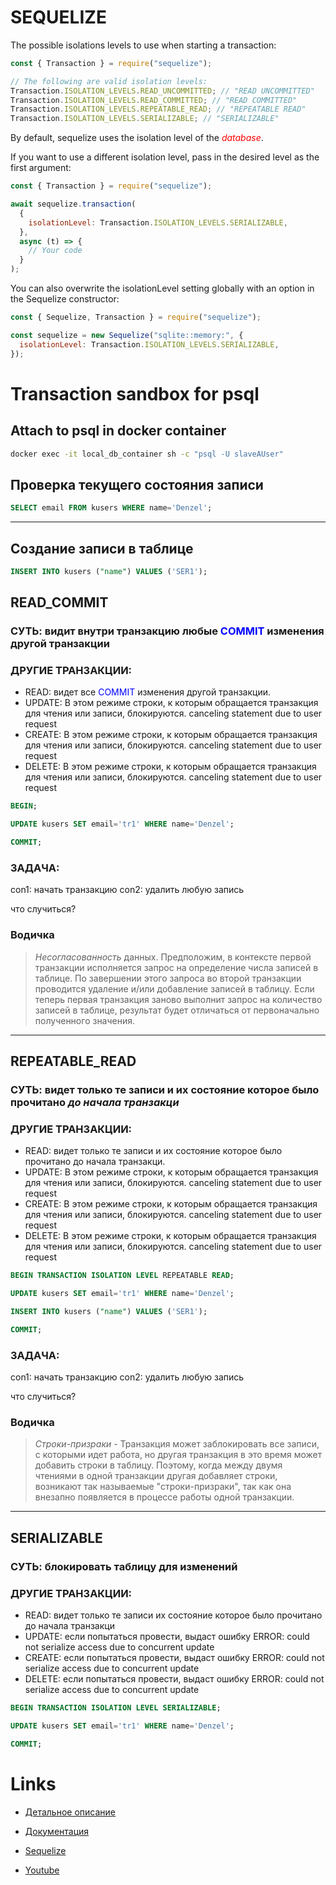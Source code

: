 # SEQUELIZE

The possible isolations levels to use when starting a transaction:

```javascript
const { Transaction } = require("sequelize");

// The following are valid isolation levels:
Transaction.ISOLATION_LEVELS.READ_UNCOMMITTED; // "READ UNCOMMITTED"
Transaction.ISOLATION_LEVELS.READ_COMMITTED; // "READ COMMITTED"
Transaction.ISOLATION_LEVELS.REPEATABLE_READ; // "REPEATABLE READ"
Transaction.ISOLATION_LEVELS.SERIALIZABLE; // "SERIALIZABLE"
```

By default, sequelize uses the isolation level of the <span style="color:RED">_database_</span>.

If you want to use a different isolation level, pass in the desired level as the first argument:

```javascript
const { Transaction } = require("sequelize");

await sequelize.transaction(
  {
    isolationLevel: Transaction.ISOLATION_LEVELS.SERIALIZABLE,
  },
  async (t) => {
    // Your code
  }
);
```

You can also overwrite the isolationLevel setting globally with an option in the Sequelize constructor:

```javascript
const { Sequelize, Transaction } = require("sequelize");

const sequelize = new Sequelize("sqlite::memory:", {
  isolationLevel: Transaction.ISOLATION_LEVELS.SERIALIZABLE,
});
```

# Transaction sandbox for psql

>

## Attach to psql in docker container

```bash
docker exec -it local_db_container sh -c "psql -U slaveAUser"
```

## Проверка текущего состояния записи

```sql
SELECT email FROM kusers WHERE name='Denzel';
```

---

## Создание записи в таблице

```sql
INSERT INTO kusers ("name") VALUES ('SER1');
```

## READ_COMMIT

### СУТЬ: видит внутри транзакцию любые <span style="color:Blue">COMMIT</span> изменения другой транзакции

### ДРУГИЕ ТРАНЗАКЦИИ:

- READ: видет все <span style="color:Blue">COMMIT</span> изменения другой транзакции.
- UPDATE: В этом режиме строки, к которым обращается транзакция для чтения или записи, блокируются. canceling statement due to user request
- CREATE: В этом режиме строки, к которым обращается транзакция для чтения или записи, блокируются. canceling statement due to user request
- DELETE: В этом режиме строки, к которым обращается транзакция для чтения или записи, блокируются. canceling statement due to user request

```sql
BEGIN;

UPDATE kusers SET email='tr1' WHERE name='Denzel';

COMMIT;
```

### ЗАДАЧА:

con1: начать транзакцию
con2: удалить любую запись

что случиться?

### Водичка

> _Несогласованность_ данных. Предположим, в контексте первой транзакции исполняется запрос на определение числа записей в таблице. По завершении этого запроса во второй транзакции проводится удаление и/или добавление записей в таблицу. Если теперь первая транзакция заново выполнит запрос на количество записей в таблице, результат будет отличаться от первоначально полученного значения.

---

## REPEATABLE_READ

### СУТЬ: видет только те записи и их состояние которое было прочитано _до начала транзакци_

### ДРУГИЕ ТРАНЗАКЦИИ:

- READ: видет только те записи и их состояние которое было прочитано до начала транзакци.
- UPDATE: В этом режиме строки, к которым обращается транзакция для чтения или записи, блокируются. canceling statement due to user request
- CREATE: В этом режиме строки, к которым обращается транзакция для чтения или записи, блокируются. canceling statement due to user request
- DELETE: В этом режиме строки, к которым обращается транзакция для чтения или записи, блокируются. canceling statement due to user request

```sql
BEGIN TRANSACTION ISOLATION LEVEL REPEATABLE READ;

UPDATE kusers SET email='tr1' WHERE name='Denzel';

INSERT INTO kusers ("name") VALUES ('SER1');

COMMIT;
```

### ЗАДАЧА:

con1: начать транзакцию
con2: удалить любую запись

что случиться?

### Водичка

> _Строки-призраки_ - Транзакция может заблокировать все записи, с которыми идет работа, но другая транзакция в это время может добавить строки в таблицу. Поэтому, когда между двумя чтениями в одной транзакции другая добавляет строки, возникают так называемые "строки-призраки", так как она внезапно появляется в процессе работы одной транзакции.

---

## SERIALIZABLE

### СУТЬ: блокировать таблицу для изменений

### ДРУГИЕ ТРАНЗАКЦИИ:

- READ: видет только те записи их состояние которое было прочитано до начала транзакци
- UPDATE: если попытаться провести, выдаст ошибку ERROR:  could not serialize access due to concurrent update
- CREATE: если попытаться провести, выдаст ошибку ERROR:  could not serialize access due to concurrent update
- DELETE: если попытаться провести, выдаст ошибку ERROR:  could not serialize access due to concurrent update

```sql
BEGIN TRANSACTION ISOLATION LEVEL SERIALIZABLE;

UPDATE kusers SET email='tr1' WHERE name='Denzel';

COMMIT;
```

# Links

- [Детальное описание](http://kharchuk.ru/home/9-%D0%9F%D1%80%D0%BE%D1%87%D0%B5%D0%B5/53-mysql-transactions)

- [Документация](https://postgrespro.ru/docs/postgrespro/10/tutorial-transactions)

- [Sequelize](https://sequelize.org/master/manual/transactions.html)
- [Youtube](https://www.youtube.com/watch?v=4EajrPgJAk0&ab_channel=TECHSCHOOL)
